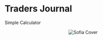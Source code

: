 # Traders Journal

Simple Calculator
<p align="center">

  <img src="https://github.com/abhi123vj/traders_journal/blob/main/assets/cover.jpg" alt="Sofia Cover" />

</p>

